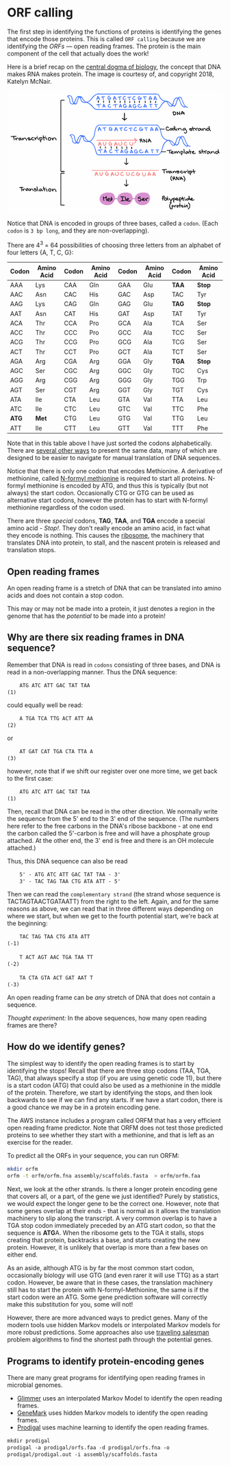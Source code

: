 # ORF calling

The first step in identifying the functions of proteins is identifying the genes that encode those proteins. This is called `ORF calling` because we are identifying the *ORFs* &mdash; open reading frames. The protein is the main component of the cell that actually does the work!

Here is a brief recap on the [central dogma of biology](https://en.wikipedia.org/wiki/Central_dogma_of_molecular_biology), the concept that DNA makes RNA makes protein. The image is courtesy of, and copyright 2018, Katelyn McNair.

![central dogma of biology, courtesy Katelyn McNair](images/transcription_translation.png "image by Katelyn McNair. Copyright, 2018")

Notice that DNA is encoded in groups of three bases, called a `codon`. (Each `codon` is `3 bp long`, and they are non-overlapping). 

There are 4<sup>3</sup> = 64 possibilities of choosing three letters from an alphabet of four letters {A, T, C, G}:

Codon | Amino Acid | Codon | Amino Acid | Codon | Amino Acid | Codon | Amino Acid
--- | --- | --- | --- | --- | --- | --- | --- 
AAA | Lys | CAA | Gln | GAA | Glu | **TAA** | **Stop**
AAC | Asn | CAC | His | GAC | Asp | TAC | Tyr
AAG | Lys | CAG | Gln | GAG | Glu | **TAG** | **Stop**
AAT | Asn | CAT | His | GAT | Asp | TAT | Tyr
ACA | Thr | CCA | Pro | GCA | Ala | TCA | Ser
ACC | Thr | CCC | Pro | GCC | Ala | TCC | Ser
ACG | Thr | CCG | Pro | GCG | Ala | TCG | Ser
ACT | Thr | CCT | Pro | GCT | Ala | TCT | Ser
AGA | Arg | CGA | Arg | GGA | Gly | **TGA** | **Stop**
AGC | Ser | CGC | Arg | GGC | Gly | TGC | Cys
AGG | Arg | CGG | Arg | GGG | Gly | TGG | Trp
AGT | Ser | CGT | Arg | GGT | Gly | TGT | Cys
ATA | Ile | CTA | Leu | GTA | Val | TTA | Leu
ATC | Ile | CTC | Leu | GTC | Val | TTC | Phe
**ATG** | **Met** | CTG | Leu | GTG | Val | TTG | Leu
ATT | Ile | CTT | Leu | GTT | Val | TTT | Phe


Note that in this table above I have just sorted the codons alphabetically. There are [several other ways](https://www.google.com/search?tbm=isch&q=codon+usage+table&chips=q:codon+usage+table) to present the same data, many of which are designed to be easier to navigate for manual translation of DNA sequences.

Notice that there is only one codon that encodes Methionine. A derivative of methionine, called [N-formyl methionine](https://en.wikipedia.org/wiki/N-Formylmethionine) is required to start all proteins. N-formyl methionine is encoded by ATG, and thus this is typically (but not always) the start codon. Occasionally CTG or GTG can be used as alternative start codons, however the protein has to start with N-formyl methionine regardless of the codon used.

There are three *special* codons, **TAG**, **TAA**, and **TGA** encode a special amino acid - *Stop!*. They don't really encode an amino acid, in fact what they encode is nothing. This causes the [ribosome](https://en.wikipedia.org/wiki/Ribosome), the machinery that translates DNA into protein, to stall, and the nascent protein is released and translation stops.

## Open reading frames

An open reading frame is a stretch of DNA that can be translated into amino acids and does not contain a stop codon.

This may or may not be made into a protein, it just denotes a region in the genome that has the *potential* to be made into a protein!

## Why are there six reading frames in DNA sequence?

Remember that DNA is read in `codons` consisting of three bases, and DNA is read in a non-overlapping manner. Thus the DNA sequence:

```
    ATG ATC ATT GAC TAT TAA                                                                 (1)
```
could equally well be read:

```
    A TGA TCA TTG ACT ATT AA                                                               (2)
```
or

```
    AT GAT CAT TGA CTA TTA A                                                               (3)
```
however, note that if we shift our register over one more time, we get back to the first case:

```
    ATG ATC ATT GAC TAT TAA                                                                 (1)
```

Then, recall that DNA can be read in the other direction. We normally write the sequence from the 5' end to the 3' end of the sequence. (The numbers here refer to the free carbons in the DNA's ribose backbone - at one end the carbon called the 5'-carbon is free and will have a phosphate group attached. At the other end, the 3' end is free and there is an OH molecule attached.)

Thus, this DNA sequence can also be read

```
    5' - ATG ATC ATT GAC TAT TAA - 3'
    3' - TAC TAG TAA CTG ATA ATT - 5'
```

Then we can read the `complementary strand` (the strand whose sequence is TACTAGTAACTGATAATT) from the right to the left. Again, and for the same reasons as above, we can read that in three different ways depending on where we start, but when we get to the fourth potential start, we're back at the beginning:

```
    TAC TAG TAA CTG ATA ATT                                                     (-1)

    T ACT AGT AAC TGA TAA TT                                                   (-2)

    TA CTA GTA ACT GAT AAT T                                                   (-3)
```

An open reading frame can be *any* stretch of DNA that does not contain a sequence.

*Thought experiment:* In the above sequences, how many open reading frames are there?

## How do we identify genes?

The simplest way to identify the open reading frames is to start by identifying the stops! Recall that there are three stop codons (TAA, TGA, TAG), that always specify a stop (if you are using genetic code 11), but there is a start codon (ATG) that could also be used as a methionine in the middle of the protein. Therefore, we start by identifying the stops, and then look backwards to see if we can find any starts. If we have a start codon, there is a good chance we may be in a protein encoding gene.

The AWS instance includes a program called ORFM that has a very efficient open reading frame predictor. Note that ORFM does not test those predicted proteins to see whether they start with a methionine, and that is left as an exercise for the reader.

To predict all the ORFs in your sequence, you can run ORFM:


```bash
mkdir orfm
orfm -t orfm/orfm.fna assembly/scaffolds.fasta  > orfm/orfm.faa
```

Next, we look at the other strands. Is there a longer protein encoding gene that covers all, or a part, of the gene we just identified? Purely by statistics, we would expect the longer gene to be the correct one. However, note that some genes overlap at their ends - that is normal as it allows the translation machinery to slip along the transcript. A very common overlap is to have a TGA stop codon immediately preceded by an ATG start codon, so that the sequence is **ATG**A. When the ribosome gets to the TGA it stalls, stops creating that protein, backtracks a base, and starts creating the new protein. However, it is unlikely that overlap is more than a few bases on either end.

As an aside, although ATG is by far the most common start codon, occasionally biology will use GTG (and even rarer it will use TTG) as a start codon. However, be aware that in these cases, the translation machinery still has to start the protein with N-formyl-Methionine, the same is if the start codon were an ATG. Some gene prediction software will correctly make this substitution for you, some will not!

However, there are more advanced ways to predict genes. Many of the modern tools use hidden Markov models or interpolated Markov models for more robust predictions. Some approaches also use [traveling salesman](https://en.wikipedia.org/wiki/Travelling_salesman_problem) problem algorithms to find the shortest path through the potential genes.

## Programs to identify protein-encoding genes

There are many great programs for identifying open reading frames in microbial genomes. 

* [Glimmer](https://ccb.jhu.edu/software/glimmer/) uses an interpolated Markov Model to identify the open reading frames.
* [GeneMark](http://exon.gatech.edu/GeneMark/) uses hidden Markov models to identify the open reading frames.
* [Prodigal](https://github.com/hyattpd/Prodigal) uses machine learning to identify the open reading frames.






```
mkdir prodigal
prodigal -a prodigal/orfs.faa -d prodigal/orfs.fna -o prodigal/prodigal.out -i assembly/scaffolds.fasta
```













